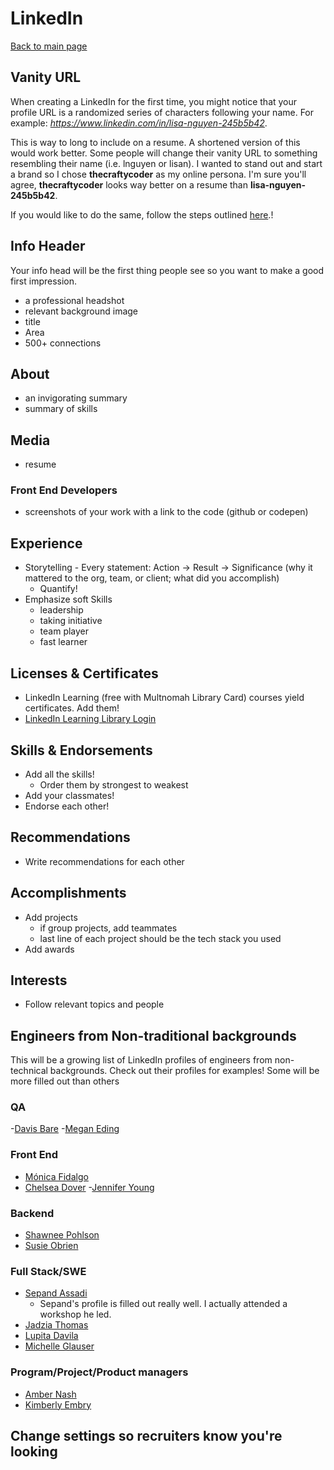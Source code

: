 # LinkedIn

[Back to main page](https://github.com/PdxCodeGuild/career-guide)

## Vanity URL

When creating a LinkedIn for the first time, you might notice that your profile URL is a randomized series of characters following your name. For example: _https://www.linkedin.com/in/lisa-nguyen-245b5b42_.

This is way to long to include on a resume. A shortened version of this would work better. Some people will change their vanity URL to something resembling their name (i.e. lnguyen or lisan). I wanted to stand out and start a brand so I chose **thecraftycoder** as my online persona. I'm sure you'll agree, **thecraftycoder** looks way better on a resume than **lisa-nguyen-245b5b42**.

If you would like to do the same, follow the steps outlined [here](https://github.com/PdxCodeGuild/career-guide/blob/master/linkedin/vanity_url.md).!

## Info Header

Your info head will be the first thing people see so you want to make a good first impression.

- a professional headshot
- relevant background image
- title
- Area
- 500+ connections

## About
- an invigorating summary
- summary of skills

## Media
- resume

### Front End Developers
- screenshots of your work with a link to the code (github or codepen)

## Experience
- Storytelling - Every statement: Action -> Result -> Significance (why it mattered to the org, team, or client; what did you accomplish)
  - Quantify!
- Emphasize soft Skills
  - leadership
  - taking initiative
  - team player
  - fast learner

## Licenses & Certificates
- LinkedIn Learning (free with Multnomah Library Card) courses yield certificates. Add them!
- [LinkedIn Learning Library Login](https://www.lynda.com/portal/patron?org=multcolib.org)

## Skills & Endorsements
- Add all the skills!
  - Order them by strongest to weakest
- Add your classmates!
- Endorse each other!

## Recommendations
- Write recommendations for each other

## Accomplishments
- Add projects
  - if group projects, add teammates
  - last line of each project should be the tech stack you used
- Add awards

## Interests
- Follow relevant topics and people

## Engineers from Non-traditional backgrounds
This will be a growing list of LinkedIn profiles of engineers from non-technical backgrounds. Check out their profiles for examples! Some will be more filled out than others

### QA
-[Davis Bare](https://www.linkedin.com/in/davis-bare/)
-[Megan Eding](https://www.linkedin.com/in/meganeding/)

### Front End
- [Mónica Fidalgo](https://www.linkedin.com/in/monicafidalgo/)
- [Chelsea Dover](https://www.linkedin.com/in/chelsea-dover/)
-[Jennifer Young](https://www.linkedin.com/in/jennifercyoung/)

### Backend
- [Shawnee Pohlson](https://www.linkedin.com/in/shawneepohlson/)
- [Susie Obrien](https://www.linkedin.com/in/susieobrien7/)

### Full Stack/SWE
- [Sepand Assadi](https://www.linkedin.com/in/sepandassadi/)
  - Sepand's profile is filled out really well. I actually attended a workshop he led.
- [Jadzia Thomas](https://www.linkedin.com/in/jadziahax/)
- [Lupita Davila](https://www.linkedin.com/in/davilalupita/)
- [Michelle Glauser](https://www.linkedin.com/in/michelleglauser/)

### Program/Project/Product managers
- [Amber Nash](https://www.linkedin.com/in/ambernash/)
- [Kimberly Embry](https://www.linkedin.com/in/kimberly-embry-53346388/)




## Change settings so recruiters know you're looking
